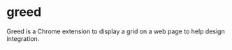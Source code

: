 greed
=====

Greed is a Chrome extension to display a grid on a web page to help design integration.
